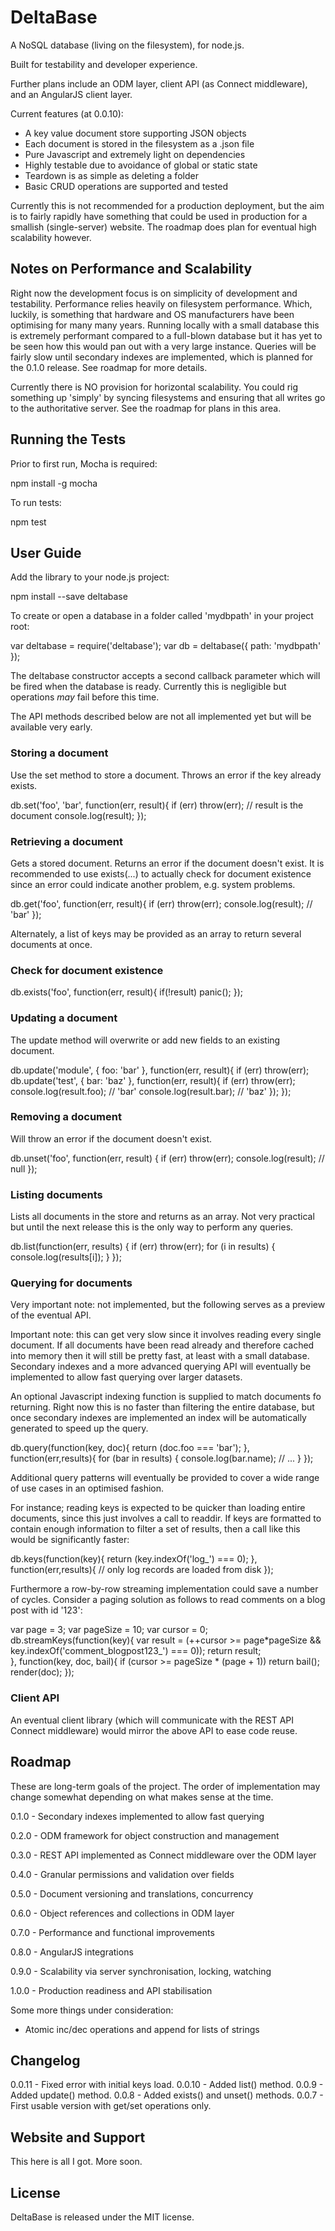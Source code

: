DeltaBase
=========

A NoSQL database (living on the filesystem), for node.js.

Built for testability and developer experience.

Further plans include an ODM layer, client API (as Connect middleware), and an AngularJS client layer.

Current features (at 0.0.10):

  - A key value document store supporting JSON objects
  - Each document is stored in the filesystem as a .json file
  - Pure Javascript and extremely light on dependencies
  - Highly testable due to avoidance of global or static state
  - Teardown is as simple as deleting a folder
  - Basic CRUD operations are supported and tested

Currently this is not recommended for a production deployment, but the aim is to fairly rapidly
have something that could be used in production for a smallish (single-server) website. The roadmap
does plan for eventual high scalability however.

Notes on Performance and Scalability
------------------------------------

Right now the development focus is on simplicity of development and testability. Performance relies
heavily on filesystem performance. Which, luckily, is something that hardware and OS manufacturers
have been optimising for many many years. Running locally with a small database this is extremely
performant compared to a full-blown database but it has yet to be seen how this would pan out with
a very large instance. Queries will be fairly slow until secondary indexes are implemented, which
is planned for the 0.1.0 release. See roadmap for more details.

Currently there is NO provision for horizontal scalability. You could rig something up 'simply' by
syncing filesystems and ensuring that all writes go to the authoritative server. See the roadmap
for plans in this area.

Running the Tests
-----------------

Prior to first run, Mocha is required:

  npm install -g mocha

To run tests:

  npm test

User Guide
----------

Add the library to your node.js project:

  npm install --save deltabase

To create or open a database in a folder called 'mydbpath' in your project root:

  var deltabase = require('deltabase');
  var db = deltabase({ path: 'mydbpath' });

The deltabase constructor accepts a second callback parameter which will be fired
when the database is ready. Currently this is negligible but operations *may* fail
before this time.

The API methods described below are not all implemented yet but will be available
very early.

### Storing a document

Use the set method to store a document. Throws an error if the key already exists.

  db.set('foo', 'bar', function(err, result){
    if (err) throw(err);
    // result is the document
    console.log(result);
  });

### Retrieving a document

Gets a stored document. Returns an error if the document doesn't exist. It is recommended
to use exists(...) to actually check for document existence since an error could indicate
another problem, e.g. system problems.

  db.get('foo', function(err, result){
    if (err) throw(err);
    console.log(result);
    // 'bar'
  });

Alternately, a list of keys may be provided as an array to return several documents
at once.

### Check for document existence

  db.exists('foo', function(err, result){
    if(!result)
      panic();
  });

### Updating a document

The update method will overwrite or add new fields to an existing document.

  db.update('module', { foo: 'bar' }, function(err, result){
    if (err) throw(err);
    db.update('test', { bar: 'baz' }, function(err, result){
      if (err) throw(err);
      console.log(result.foo); // 'bar'
      console.log(result.bar); // 'baz'
    });
  });

### Removing a document

Will throw an error if the document doesn't exist.

  db.unset('foo', function(err, result) {
    if (err) throw(err);
    console.log(result); // null
  });

### Listing documents

Lists all documents in the store and returns as an array. Not very practical but until the next
release this is the only way to perform any queries.

  db.list(function(err, results) {
    if (err) throw(err);
    for (i in results) {
      console.log(results[i]);
    }
  });

### Querying for documents

Very important note: not implemented, but the following serves as a preview of the eventual API.

Important note: this can get very slow since it involves reading every single document.
If all documents have been read already and therefore cached into memory then it will still
be pretty fast, at least with a small database. Secondary indexes and a more advanced querying
API will eventually be implemented to allow fast querying over larger datasets.

An optional Javascript indexing function is supplied to match documents fo returning. Right now
this is no faster than filtering the entire database, but once secondary indexes are implemented
an index will be automatically generated to speed up the query.

  db.query(function(key, doc){
    return (doc.foo === 'bar');
  }, function(err,results){
    for (bar in results) {
      console.log(bar.name); // ...
    }
  });

Additional query patterns will eventually be provided to cover a wide range of use cases
in an optimised fashion.

For instance; reading keys is expected to be quicker than loading entire documents, since this
just involves a call to readdir. If keys are formatted to contain enough information to filter a
set of results, then a call like this would be significantly faster:

  db.keys(function(key){
    return (key.indexOf('log_') === 0);
  }, function(err,results){
    // only log records are loaded from disk
  });

Furthermore a row-by-row streaming implementation could save a number of cycles. Consider a paging
solution as follows to read comments on a blog post with id '123':

  var page = 3;
  var pageSize = 10;
  var cursor = 0;
  db.streamKeys(function(key){
    var result = (++cursor >= page*pageSize && key.indexOf('comment_blogpost123_') === 0));
    return result;    
  }, function(key, doc, bail){
    if (cursor >= pageSize * (page + 1))
      return bail();
    render(doc);
  });

### Client API

An eventual client library (which will communicate with the REST API Connect middleware) would
mirror the above API to ease code reuse.

Roadmap
-------

These are long-term goals of the project. The order of implementation may change somewhat
depending on what makes sense at the time.

0.1.0 - Secondary indexes implemented to allow fast querying

0.2.0 - ODM framework for object construction and management

0.3.0 - REST API implemented as Connect middleware over the ODM layer

0.4.0 - Granular permissions and validation over fields

0.5.0 - Document versioning and translations, concurrency

0.6.0 - Object references and collections in ODM layer

0.7.0 - Performance and functional improvements

0.8.0 - AngularJS integrations

0.9.0 - Scalability via server synchronisation, locking, watching

1.0.0 - Production readiness and API stabilisation

Some more things under consideration:

 - Atomic inc/dec operations and append for lists of strings

Changelog
---------

0.0.11 - Fixed error with initial keys load.
0.0.10 - Added list() method.
0.0.9 - Added update() method.
0.0.8 - Added exists() and unset() methods.
0.0.7 - First usable version with get/set operations only.

Website and Support
-------------------

This here is all I got. More soon.

License
-------

DeltaBase is released under the MIT license.
